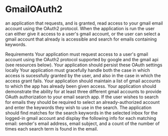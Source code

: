# GmailOAuth2
an application that requests, and is granted, read access to your gmail email account using the OAuth2 protocol.  When the application is run the user can either give it access to a user's gmail account, or the user can select a gmail account that already is accessible and search for emails containing keywords.


Requirements
Your application must request access to a user's gmail account using the OAuth2 protocol supported by google and the gmail api (see resources below).
Your application should persist these OAuth settings locally
Your application must gracefully handle both the case in which access is sucessfully granted by the user, and also in the case in which the access grant fails.
Your application should maintain a list of gmail accounts to which the app has already been given access. Your application should demonstrate the ability for at least three different gmail accounts to provide OAuth authorization to your email search app.
If the user wishes to search for emails they should be required to select an already-authorized account and enter the keywords they wish to use in the search.
The application should find matches for the search keywords in the selected inbox for the logged-in gmail account and display the following info for each matching email:  sender's email address, email subject, and a count of the number of times each search term is found in the email.
